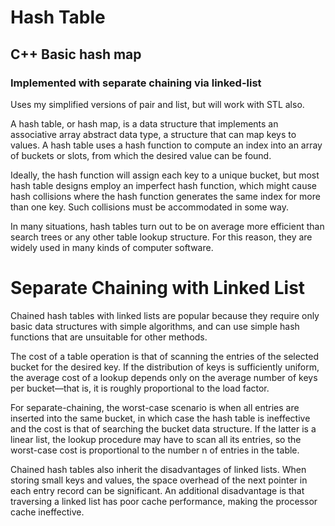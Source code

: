 # Hash Table
## C++ Basic hash map
### Implemented with separate chaining via linked-list

Uses my simplified versions of pair and list, but will work with STL also.

A hash table, or hash map, is a data structure that implements an associative array abstract data type, a structure that can map keys to values. A hash table uses a hash function to compute an index into an array of buckets or slots, from which the desired value can be found.

Ideally, the hash function will assign each key to a unique bucket, but most hash table designs employ an imperfect hash function, which might cause hash collisions where the hash function generates the same index for more than one key. Such collisions must be accommodated in some way.

In many situations, hash tables turn out to be on average more efficient than search trees or any other table lookup structure. For this reason, they are widely used in many kinds of computer software.

# Separate Chaining with Linked List
Chained hash tables with linked lists are popular because they require only basic data structures with simple algorithms, and can use simple hash functions that are unsuitable for other methods.

The cost of a table operation is that of scanning the entries of the selected bucket for the desired key. If the distribution of keys is sufficiently uniform, the average cost of a lookup depends only on the average number of keys per bucket—that is, it is roughly proportional to the load factor.

For separate-chaining, the worst-case scenario is when all entries are inserted into the same bucket, in which case the hash table is ineffective and the cost is that of searching the bucket data structure. If the latter is a linear list, the lookup procedure may have to scan all its entries, so the worst-case cost is proportional to the number n of entries in the table.

Chained hash tables also inherit the disadvantages of linked lists. When storing small keys and values, the space overhead of the next pointer in each entry record can be significant. An additional disadvantage is that traversing a linked list has poor cache performance, making the processor cache ineffective.
